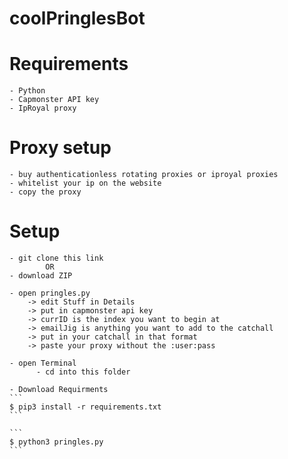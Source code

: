 # coolPringlesBot

# Requirements
    - Python 
    - Capmonster API key
    - IpRoyal proxy 
    
# Proxy setup
    - buy authenticationless rotating proxies or iproyal proxies
    - whitelist your ip on the website
    - copy the proxy 
  
# Setup 
    - git clone this link
            OR
    - download ZIP
    
    - open pringles.py
        -> edit Stuff in Details
        -> put in capmonster api key
        -> currID is the index you want to begin at
        -> emailJig is anything you want to add to the catchall
        -> put in your catchall in that format
        -> paste your proxy without the :user:pass

    - open Terminal
          - cd into this folder

    - Download Requirments
    ```
    $ pip3 install -r requirements.txt
    ```
    
    ```
    $ python3 pringles.py
    ```
  
